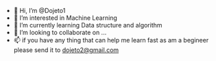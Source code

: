 - 👋 Hi, I’m @Dojeto1
- 👀 I’m interested in Machine Learning 
- 🌱 I’m currently learning Data structure and algorithm 
- 💞️ I’m looking to collaborate on ...
- 📫 if you have any thing that can help me learn fast as am a begineer please send it to dojeto2@gmail.com

<!---
Dojeto1/Dojeto1 is a ✨ special ✨ repository because its `README.md` (this file) appears on your GitHub profile.
You can click the Preview link to take a look at your changes.
--->
